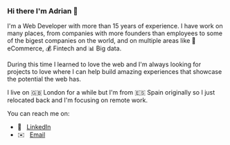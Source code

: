 ### Hi there I'm Adrian 👋

I'm a Web Developer with more than 15 years of experience. I have work on many places, from companies with more founders than employees to some of the bigest companies on the world, and on multiple areas like 🛒 eCommerce, 💰 Fintech and 📊 Big data.

During this time I learned to love the web and I'm always looking for projects to love where I can help build amazing experiences that showcase the potential the web has.

I live on 🇬🇧 London for a while but I'm from 🇪🇸 Spain originally so I just relocated back and I'm focusing on remote work.

You can reach me on:

- 🔗  &nbsp; [LinkedIn](https://www.linkedin.com/in/adrianseijo/?lipi=urn%3Ali%3Apage%3Ad_flagship3_feed%3B3epAHBqRTXaSH4E%2BE8qJjg%3D%3D)
- ✉️ &nbsp; [Email](mailto:kileras+github@gmail.com)

<!--
**kileras/kileras** is a ✨ _special_ ✨ repository because its `README.md` (this file) appears on your GitHub profile.

Here are some ideas to get you started:

- 🔭 I’m currently working on ...
- 🌱 I’m currently learning ...
- 👯 I’m looking to collaborate on ...
- 🤔 I’m looking for help with ...
- 💬 Ask me about ...
- How to reach me: ...
- 😄 Pronouns: ...
- ⚡ Fun fact: ...
-->
